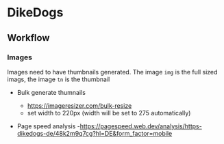 # DikeDogs

## Workflow

### Images

Images need to have thumbnails generated. The image `img` is the full sized imags, the image `tn` is the thumbnail
- Bulk generate thumnails
    - https://imageresizer.com/bulk-resize
    - set width to 220px (width will be set to 275 automatically)

- Page speed analysis
    -https://pagespeed.web.dev/analysis/https-dikedogs-de/48k2m9q7cg?hl=DE&form_factor=mobile
